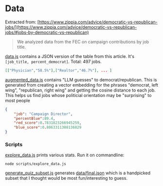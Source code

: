 # Data

Extracted from: [https://www.zippia.com/advice/democratic-vs-republican-jobs/](https://www.zippia.com/advice/democratic-vs-republican-jobs/#jobs-by-democratic-vs-republican)

> We analyzed data from the FEC on campaign contributions by job title.

[data.js](../src/data/data.js) contains a JSON version of the table from this article. It's `[job_title, percent_democrat]`. Total: 497 jobs.

```json
[["Physician","58.5%"],["Realtor","46.7%"], ... ]
```

[augmented_data.js](../src/data/augmented_data.js) contains "LLM guesses" to democrat/republican. This is generated from creating a vector embedding for the phrases "democrat, left wing", "republican, right wing" and getting the cosine distance to each job. This helps us find jobs whose politicial orientation may be "surprising" to most people 

```json
{ 
    "job": "Campaign Director",
    "percentBlue":89.4,
    "red_score":0.7831823266945259,
    "blue_score":0.8063311308136829
}
```

### Scripts

[explore_data.js](../scripts/explore_data.js) prints various stats. Run it on commandline:

```
node scripts/explore_data.js
```

[generate_quiz_subset.js](../scripts/generate_quiz_subset.js) generates [data/final.json](../src/data/final.json) which is a handpicked subset that I thought would be most fun/interesting to guess.